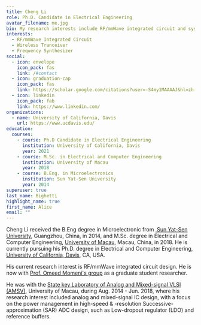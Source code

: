 ```yaml
---
title: Cheng Li
role: Ph.D. Candidate in Electrical Engineering
avatar_filename: me.jpg
bio: My research interests include RF/mmWave integrated circuit and system design
interests:
  - RF/mmWave Integrated Circuit
  - Wireless Tranceiver
  - Frequency Synthesizer
social:
  - icon: envelope
    icon_pack: fas
    link: /#contact
  - icon: graduation-cap
    icon_pack: fas
    link: https://scholar.google.com/citations?user=-S4my1MAAAAJ&hl=zh-CN&authuser=1
  - icon: linkedin
    icon_pack: fab
    link: https://www.linkedin.com/
organizations:
  - name: University of California, Davis
    url: https://www.ucdavis.edu/
education:
  courses:
    - course: Ph.D Candidate in Electrical Engineering
      institution: University of California, Davis
      year: 2021
    - course: M.Sc. in Electrical and Computer Engineering
      institution: University of Macau
      year: 2018
    - course: B.Eng. in Microelectronics
      institution: Sun Yat-Sen University
      year: 2014
superuser: true
last_name: Bighetti
highlight_name: true
first_name: Alice
email: ""
---
```



Cheng Li received the B.Eng degree in Microelectronic from [ Sun Yat-Sen University](http://www.sysu.edu.cn/), Guangzhou, China, in 2014, and M.Sc. degree in Electrical and Computer Engineering, [University of Macau](http://www.umac.mo/), Macau, China, in 2018. He is currently pursuing his Ph.D. degree in Electrical and Computer Engineering, [University of California, Davis](https://www.ucdavis.edu/), CA, USA. 

His current research interest is RF/mmWave integrated circuit design. He is now with [Prof. Omeed Momeni's group](https://faculty.engineering.ucdavis.edu/momeni/lab-members/) as a graduate student researcher.

He was with the [State key Laboratory of Analog and Mixed-signal VLSI (AMSV)](https://ime.um.edu.mo/), University of Macau, during Aug. 2014 - Jun. 2018, where his research interest included analog and mixed-signal IC design, with a focus on the power management in high-speed & -resolution Successive-approximation (SAR) ADC design, such as Low-dropout regulator (LDO) and reference buffers.